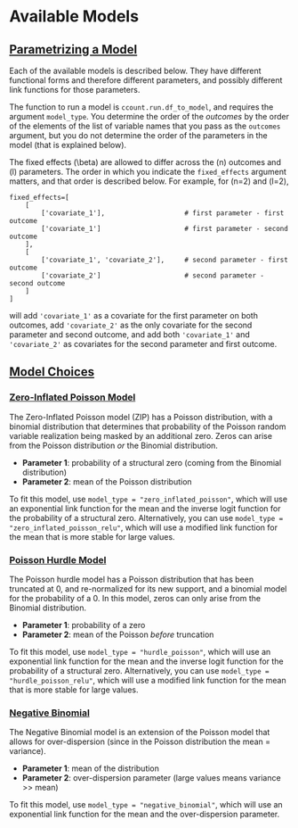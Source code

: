 # Available Models

## [Parametrizing a Model](#parametrization)

Each of the available models is described below. They have different functional forms and therefore different parameters, and possibly different link functions for those parameters.

The function to run a model is `ccount.run.df_to_model`, and requires the argument `model_type`. You determine the order of the *outcomes* by the order of the elements of the list of variable names that you pass as the `outcomes` argument, but you do not determine the order of the parameters in the model (that is explained below).

The fixed effects \(\beta\) are allowed to differ across the \(n\) outcomes and \(l\) parameters. The order in which you indicate the `fixed_effects` argument matters, and that order is described below. For example, for \(n=2\) and \(l=2\),

```
fixed_effects=[
    [
        ['covariate_1'],                    # first parameter - first outcome
        ['covariate_1']                     # first parameter - second outcome
    ],
    [
        ['covariate_1', 'covariate_2'],     # second parameter - first outcome
        ['covariate_2']                     # second parameter - second outcome
    ]                    
]
```

will add `'covariate_1'` as a covariate for the first parameter on both outcomes, add `'covariate_2'` as the only covariate for the second parameter and second outcome, and add both `'covariate_1'` and `'covariate_2'` as covariates for the second parameter and first outcome.

## [Model Choices](#choices)

### [Zero-Inflated Poisson Model](#zip)

The Zero-Inflated Poisson model (ZIP) has a Poisson distribution, with a binomial distribution that determines that probability of the Poisson random variable realization being masked by an additional zero. Zeros can arise from the Poisson distribution *or* the Binomial distribution.

- **Parameter 1**: probability of a structural zero (coming from the Binomial distribution)
- **Parameter 2**: mean of the Poisson distribution

To fit this model, use `model_type = "zero_inflated_poisson"`, which will use an exponential link function for the mean and the inverse logit function for the probability of a structural zero. Alternatively, you can use `model_type = "zero_inflated_poisson_relu"`, which will use a modified link function for the mean that is more stable for large values.

### [Poisson Hurdle Model](#hurdle-poisson)

The Poisson hurdle model has a Poisson distribution that has been truncated at 0, and re-normalized for its new support, and a binomial model for the probability of a 0. In this model, zeros can only arise from the Binomial distribution.

- **Parameter 1**: probability of a zero
- **Parameter 2**: mean of the Poisson *before* truncation

To fit this model, use `model_type = "hurdle_poisson"`, which will use an exponential link function for the mean and the inverse logit function for the probability of a structural zero. Alternatively, you can use `model_type = "hurdle_poisson_relu"`, which will use a modified link function for the mean that is more stable for large values.

### [Negative Binomial](#neg-binom)

The Negative Binomial model is an extension of the Poisson model that allows for over-dispersion (since in the Poisson distribution the mean = variance).

- **Parameter 1**: mean of the distribution
- **Parameter 2**: over-dispersion parameter (large values means variance >> mean)

To fit this model, use `model_type = "negative_binomial"`, which will use an exponential link function for the mean and the over-dispersion parameter.

